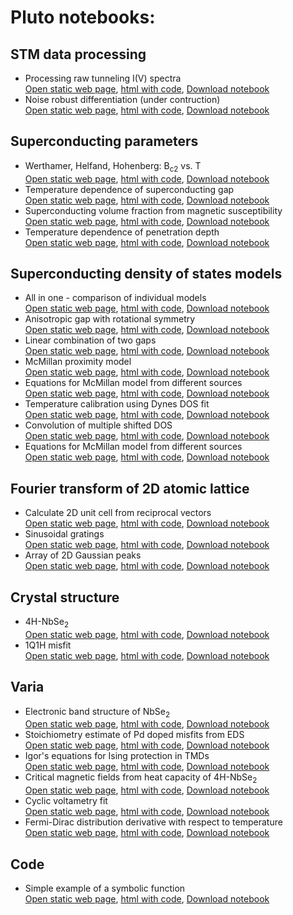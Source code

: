 # Pluto notebooks:

## STM data processing
- Processing raw tunneling I(V) spectra \
  <a href="./process_iv.html" target="_blank">Open static web page</a>, <a href="./process_iv_code.html" target="_blank">html with code</a>, [Download notebook](./process_iv.jl)
- Noise robust differentiation (under contruction) \
  <a href="./noise_robust.html" target="_blank">Open static web page</a>, <a href="./noise_robust_code.html" target="_blank">html with code</a>, [Download notebook](./noise_robust.jl)

## Superconducting parameters
- Werthamer, Helfand, Hohenberg: B<sub>c2</sub> vs. T \
  <a href="./whh.html" target="_blank">Open static web page</a>, <a href="./whh_code.html" target="_blank">html with code</a>, [Download notebook](./whh.jl)
- Temperature dependence of superconducting gap \
  <a href="./DelT.html" target="_blank">Open static web page</a>, <a href="./DelT_code.html" target="_blank">html with code</a>, [Download notebook](./DelT.jl)
- Superconducting volume fraction from magnetic susceptibility \
  <a href="./supervol.html" target="_blank">Open static web page</a>, <a href="./supervol_code.html" target="_blank">html with code</a>, [Download notebook](./supervol.jl)
- Temperature dependence of penetration depth \
  <a href="./London.html" target="_blank">Open static web page</a>, <a href="./London_code.html" target="_blank">html with code</a>, [Download notebook](./London.jl)

## Superconducting density of states models
- All in one - comparison of individual models \
  <a href="./dos_fit.html" target="_blank">Open static web page</a>, <a href="./dos_fit_code.html" target="_blank">html with code</a>, [Download notebook](./dos_fit.jl)
- Anisotropic gap with rotational symmetry \
  <a href="./anisotropic_gap.html" target="_blank">Open static web page</a>, <a href="./anisotropic_gap_code.html" target="_blank">html with code</a>, [Download notebook](./anisotropic_gap.jl)
- Linear combination of two gaps \
  <a href="./two_gaps.html" target="_blank">Open static web page</a>, <a href="./two_gaps_code.html" target="_blank">html with code</a>, [Download notebook](./two_gaps.jl)
- McMillan proximity model \
  <a href="./McMillan.html" target="_blank">Open static web page</a>, <a href="./McMillan_code.html" target="_blank">html with code</a>, [Download notebook](./McMillan.jl)
- Equations for McMillan model from different sources \
  <a href="./equations.html" target="_blank">Open static web page</a>, <a href="./equations_code.html" target="_blank">html with code</a>, [Download notebook](./equations.jl)
- Temperature calibration using Dynes DOS fit \
  <a href="./calib_temp.html" target="_blank">Open static web page</a>, <a href="./calib_temp_code.html" target="_blank">html with code</a>, [Download notebook](./calib_temp.jl)
- Convolution of multiple shifted DOS \
  <a href="./multi_convol.html" target="_blank">Open static web page</a>, <a href="./multi_convol_code.html" target="_blank">html with code</a>, [Download notebook](./multi_convol.jl)
- Equations for McMillan model from different sources \
  <a href="./SIS.html" target="_blank">Open static web page</a>, <a href="./SIS_code.html" target="_blank">html with code</a>, [Download notebook](./SIS.jl)
  
## Fourier transform of 2D atomic lattice
- Calculate 2D unit cell from reciprocal vectors \
  <a href="./fft_lattice.html" target="_blank">Open static web page</a>, <a href="./fft_lattice_code.html" target="_blank">html with code</a>, [Download notebook](./fft_lattice.jl)
- Sinusoidal gratings \
  <a href="./sin_Fourier.html" target="_blank">Open static web page</a>, <a href="./sin_Fourier_code.html" target="_blank">html with code</a>, [Download notebook](./sin_Fourier.jl)
- Array of 2D Gaussian peaks \
  <a href="./Gauss_lattice.html" target="_blank">Open static web page</a>, <a href="./Gauss_lattice_code.html" target="_blank">html with code</a>, [Download notebook](./Gauss_lattice.jl)

## Crystal structure
- 4H-NbSe<sub>2</sub> \
  <a href="./XRD_4H.html" target="_blank">Open static web page</a>, <a href="./XRD_4H_code.html" target="_blank">html with code</a>, [Download notebook](./XRD_4H.jl)
- 1Q1H misfit \
  <a href="./XRD1q1h.html" target="_blank">Open static web page</a>, <a href="./XRD1q1h_code.html" target="_blank">html with code</a>, [Download notebook](./XRD1q1h.jl)

## Varia
- Electronic band structure of NbSe<sub>2</sub> \
  <a href="./NbSe2_bands.html" target="_blank">Open static web page</a>, <a href="./NbSe2_bands_code.html" target="_blank">html with code</a>, [Download notebook](./NbSe2_bands.jl)
- Stoichiometry estimate of Pd doped misfits from EDS \
  <a href="./Pd_doping.html" target="_blank">Open static web page</a>, <a href="./Pd_doping_code.html" target="_blank">html with code</a>, [Download notebook](./Pd_doping.jl)
- Igor's equations for Ising protection in TMDs \
  <a href="./igor.html" target="_blank">Open static web page</a>, <a href="./igor_code.html" target="_blank">html with code</a>, [Download notebook](./igor.jl)
- Critical magnetic fields from heat capacity of 4H-NbSe<sub>2</sub> \
  <a href="./heat_capacity.html" target="_blank">Open static web page</a>, <a href="./heat_capacity_code.html" target="_blank">html with code</a>, [Download notebook](./heat_capacity.jl)
- Cyclic voltametry fit \
  <a href="./twinpeaks.html" target="_blank">Open static web page</a>, <a href="./twinpeaks_code.html" target="_blank">html with code</a>, [Download notebook](./twinpeaks.jl)
- Fermi-Dirac distribution derivative with respect to temperature \
  <a href="./dfdT.html" target="_blank">Open static web page</a>, <a href="./dfdT_code.html" target="_blank">html with code</a>, [Download notebook](./dfdT.jl)

## Code
- Simple example of a symbolic function \
  <a href="./symbolic_example.html" target="_blank">Open static web page</a>, <a href="./symbolic_example_code.html" target="_blank">html with code</a>, [Download notebook](./symbolic_example.jl)

